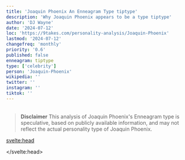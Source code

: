 ```yaml
---
title: 'Joaquin Phoenix An Enneagram Type tiptype'
description: 'Why Joaquin Phoenix appears to be a type tiptype'
author: 'DJ Wayne'
date: '2024-07-12'
loc: 'https://9takes.com/personality-analysis/Joaquin-Phoenix'
lastmod: '2024-07-12'
changefreq: 'monthly'
priority: '0.6'
published: false
enneagram: tiptype
type: ['celebrity']
person: 'Joaquin-Phoenix'
wikipedia: ''
twitter: ''
instagram: ''
tiktok: ''
---
```


<!--
    childhood and upbringing
    first big success
    style habits and quirks that relate to their personality type
    stressful moments in their life and how they handled them
    comfort- moments in their life where they are doing well and killing it
-->
<!-- // keywords:  -->

<script>
	// import  PopCard  from "$lib/components/atoms/PopCard.svelte";
</script>

<div
	style="display: flex;
    justify-content: center;
    margin: 1rem 0;
	"
>
	<!-- <PopCard
		image={`/types/tiptypes/${'Joaquin-Phoenix'}.webp`}
		enneagramType={tiptype}
		showIcon={false}
		displayText="Joaquin Phoenix"
		subtext=""
	/> -->
</div>

> **Disclaimer** This analysis of Joaquin Phoenix's Enneagram type is speculative, based on publicly available information, and may not reflect the actual personality type of Joaquin Phoenix.

<p class="firstLetter"></p>

<svelte:head>

<script type="application/ld+json">

</script>

</svelte:head>

<style lang="scss"></style>
